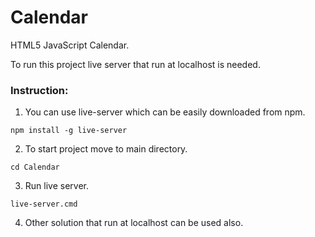 # Calendar
HTML5 JavaScript Calendar.

To run this project live server that run at localhost is needed.
### Instruction:
1. You can use live-server which can be easily downloaded from npm.
```
npm install -g live-server
```
2. To start project move to main directory.
```
cd Calendar
```
3. Run live server.
```
live-server.cmd
```
4. Other solution that run at localhost can be used also.
